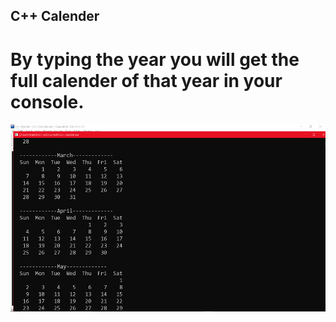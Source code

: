 ## C++ Calender

# By typing the year you will get the full calender of that year in your console.
<img src="image/Screenshot%20(19).png" width="600" height="300">
